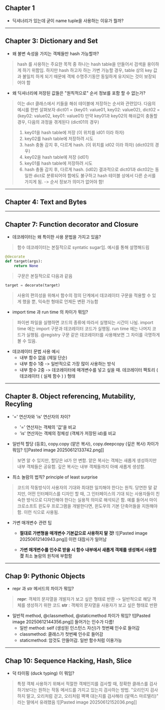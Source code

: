 
## Chapter 1

- 딕셔너리가 있는데 굳이 name tuple을 사용하는 이유가 뭘까?


---
## Chapter 3: Dictionary and Set

-  왜 불변 속성을 가지는 객체들만 hash 가능할까?

>  hash 를 사용하는 주요한 목적 중 하나는 hash table을 만들어서 검색을 용이하게 하기 위함임.
>  하지만 hash 하고자 하는 가변 가능할 경우, table 상의 key 값과 불일치 하게 되기 때문에 객체 수명주기동안 동일하게 유지되는 것이 보장되어야 함


- 왜 딕셔너리에 저장된 값들은 "원칙적으로" 순서 정보를 포함 할 수 없는가?

> 이는 dict 클래스에서 키들을 해쉬 테이블에 저장하는 순서와 관련있다. 다음의 예시를 한번 살펴보자
> dict01 = {key01: value01, key02: value02}, dict02 = {key02: value02, key01: value01}
> 만약 key01과 key02의 해쉬값이 충돌할 경우, 다음의 과정을 겪게된다
> (dict01의 경우)
> 1. key01을 hash table에 저장 (이 위치를 id01 이라 하자)
> 2. key02를 hash table에 저장하려 시도
> 3. hash 충돌 감지 후, 다르게 hash. (이 위치를 id02 이라 하자)
> (dict02의 경우)
> 4. key02을 hash table에 저장 (id01)
> 5. key01를 hash table에 저장하려 시도
> 6. hash 충돌 감지 후, 다르게 hash. (id02)
> 결과적으로 dict01과 dict02는 동일한 dict로 분류되어야 함에도 불구하고 hash 테이블 상에서 다른 순서를 가지게 됨. -> 순서 정보가 의미가 없어야 함!


---
## Chapter 4: Text and Bytes



---
## Chapter 7: Function decorator and Closure

- 데코레이터는 왜 특이한 사용 문법을 가지고 있음?
> 함수 데코레이터는 본질적으로 syntatic sugar임. 예시를 통해 설명해드림
```python
@decorate
def target(args):
    return None
```
> 구문은 본질적으로 다음과 같음
```python
target = decorate(target)
```
> 사용의 편의성을 위해서 함수의 정의 단계에서 데코레이터 구문을 적용할 수 있게 했을 뿐, 익숙한 형태로 언제든 변환 가능함

- import time 과 run time 의 차이가 뭐임?
> 파이썬 파일을 실행하면 코드의 종류에 따라서 실행되는 시간이 나뉨. import time 에는 import 구문과 데코레이터 코드가 실행됨. run time 에는 나머지 코드가 실행됨. @registry 구문 같은 데코레이터를 사용해보면 그 차이를 극명하게 볼 수 있음. 

- 데코레이터 문법 사용 예시
	- 내부 함수 없음 (제일 단순)
	- 내부 함수 1중 -> 일반적으로 가장 많이 사용하는 방식
	- 내부 함수 2중 -> 데코레이터에 매개변수를 넣고 싶을 때. 데코레이터 팩토리 ( 데코레이터 ( 실제 함수 ) ) 형태


---
## Chapter 8. Object referencing, Mutability, Recyling
- '=' 연산자와 'is' 연산자의 차이?
	- '=' 연산자는 객체의 '값'을 비교
	- 'is' 연산자는 객체의 정체성 (객체가 저장된 id)를 비교

- 일반적 할당 (등호), copy.copy (얕은 복사), copy.deepcopy (깊은 복사) 차이가 뭐임?
	![[Pasted image 20250612133742.png]]
>	보면 알 수 있지만, 할당은 id가 안 변함. 얕은 복사는 객체는 새롭게 생성하지만 내부 객체들은 공유함. 깊은 복사는 내부 객체들까지 아예 새롭게 생성함. 


- 최소 놀람의 법칙? principle of least surprise
> 코드의 작동방식이 사용자의 기대와 최대한 일치해야 한다는 원칙. 당연한 말 같지만, 어떤 인터페이스를 디자인 할 때, 그 인터페이스의 기대 되는 사용자들이 친숙한 방식으로 디자인해야 한다는 실용적 의미로 해석되곤 함. 예를 들어서 마이크로소프트 윈도우 프로그램을 개발한다면, 윈도우의 기본 단축어들을 지원해야함. 이런 식으로 사용됨. 

- 가변 매개변수 관련 팁
	- __절대로 가변형을 매개변수 기본값으로 사용하지 말 것!__
		![[Pasted image 20250612140943.png]]
		이런 대참사가 일어남

	- __가변 매개변수를 인수로 받을 시 함수 내부에서 새롭게 객체를 생성해서 사용할 것__
		최소 놀람의 원칙에 부합함

---
## Chap 9: Pythonic Objects
- repr 과 str 메서드의 차이가 뭐임?
> __repr__: 객체의 문자열을 개발자가 보고 싶은 형태로 반환 -> 일반적으로 해당 객체를 생성하기 위한 코드
> __str__ : 객체의 문자열을 사용자가 보고 싶은 형태로 반환

- 일반적 method, @classmethod, @staticmethod 차이가 뭐임?
	![[Pasted image 20250612144356.png]]
	들어가는 인수가 다름!
	- 일반 method: self (생성된 인스턴스 자신)가 첫번째 인수로 들어감
	- classmethod: 클래스가 첫번째 인수로 들어감
	- staticmethod: 암것도 안들어감. 일반 함수처럼 이용가능

---
## Chap 10: Sequence Hacking, Hash, Slice
- 덕 타이핑 (duck typing) 이 뭐임?
> 특정 객체 사용하기 위해서 적절한 객체인지를 검사할 때, 정확한 클래스를 검사하기보다는 원하는 작동 메서드를 가지고 있는지 검사하는 방법. "오리인지 검사하지 말고, 오리처럼 걷고, 오리처럼 꽥꽥 대는지를 검사해라 (알렉스 마르텔리)" 라는 말에서 유래했음
	![[Pasted image 20250612152036.png]]